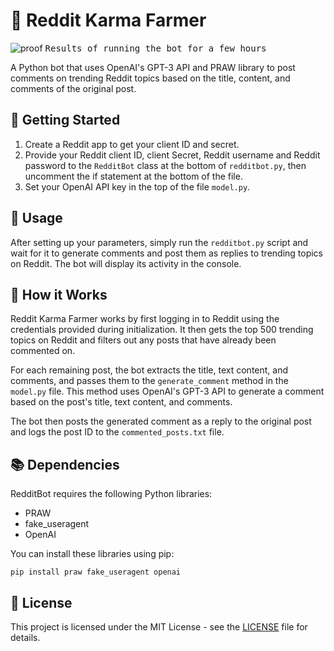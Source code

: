 # 🤖 Reddit Karma Farmer

![proof](https://github.com/Valkam-Git/Reddit-Karma-Farmer/assets/82890199/bd915d5c-a861-462a-a23f-5c5cd38b39e1) <kbd>Results of running the bot for a few hours</kbd>

A Python bot that uses OpenAI's GPT-3 API and PRAW library to post comments on trending Reddit topics based on the title, content, and comments of the original post.

## 🚀 Getting Started

1. Create a Reddit app to get your client ID and secret.
2. Provide your Reddit client ID, client Secret, Reddit username and Reddit password to the `RedditBot` class at the bottom of `redditbot.py`, then uncomment the if statement at the bottom of the file.
3. Set your OpenAI API key in the top of the file `model.py`.

## 📝 Usage

After setting up your parameters, simply run the `redditbot.py` script and wait for it to generate comments and post them as replies to trending topics on Reddit. The bot will display its activity in the console.

## 🤖 How it Works

Reddit Karma Farmer works by first logging in to Reddit using the credentials provided during initialization. It then gets the top 500 trending topics on Reddit and filters out any posts that have already been commented on.

For each remaining post, the bot extracts the title, text content, and comments, and passes them to the `generate_comment` method in the `model.py` file. This method uses OpenAI's GPT-3 API to generate a comment based on the post's title, text content, and comments.

The bot then posts the generated comment as a reply to the original post and logs the post ID to the `commented_posts.txt` file.

## 📚 Dependencies

RedditBot requires the following Python libraries:

- PRAW
- fake_useragent
- OpenAI

You can install these libraries using pip:

```
pip install praw fake_useragent openai
```

## 📝 License

This project is licensed under the MIT License - see the [LICENSE](LICENSE) file for details.
